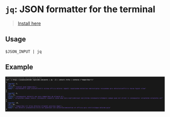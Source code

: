 # `jq`: JSON formatter for the terminal

> [Install here](https://jqlang.org/download/)

## Usage
```
$JSON_INPUT | jq
```

## Example
![example-use-case](../images/jq-example-use-case.png)